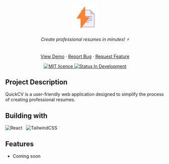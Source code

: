 <div id="top"></div>

<div align="center">
  <div>
    <!-- Project Logo -->
    <img
      src="./public/logo.png"
      alt="quick-cv"
      width="80" />
    <!-- Project Title -->
    <p align="center">
      <i align="center"
        >Create professional resumes in minutes! ⚡</i
      >
    </p>
  </div>
  <!-- Project Links -->
  <p align="center">
    <br />
    <a href="#">View Demo</a>
    ·
    <a href="#" target="_blank">Report Bug</a>
    ·
    <a href="#" target="_blank">Request Feature</a>
  </p>
  <!-- Badges -->
  <div align="center">
    <!-- Licence -->
    <a href="#">
      <img
        src="https://img.shields.io/badge/Licence-MIT-07043B?style=for-the-badge"
        alt="MIT licence" />
    </a>
    <!-- Status -->
    <a href="#">
      <img
        src="https://img.shields.io/badge/Status-In Development-0074D9?style=for-the-badge"
        alt="Status In Development" />
    </a>
    <!-- <a href="#">
      <img
        src="https://img.shields.io/badge/Status-BETA-FFD700?style=for-the-badge"
        alt="Status BETA" />
    </a> -->
    <!-- <a href="#">
      <img
        src="https://img.shields.io/badge/Status-Debugging-FFFF00?style=for-the-badge"
        alt="Status Debugging" />
    </a> -->
    <!-- <a href="#">
      <img
        src="https://img.shields.io/badge/Status-Completed-2ECC40?style=for-the-badge"
        alt="Status Completed" />
    </a> -->
  </div>

<!-- ![](https://res.cloudinary.com/dz209s6jk/image/upload/f_auto,q_auto,w_1920/Challenges/epifjilrebysvrlmmipt.jpg) -->

</div>

## Project Description

QuickCV is a user-friendly web application designed to simplify the process of creating professional resumes.

## Building with

![React](https://img.shields.io/badge/react-%2320232a.svg?style=for-the-badge&logo=react&logoColor=%2361DAFB) &nbsp; ![TailwindCSS](https://img.shields.io/badge/tailwindcss-%2338B2AC.svg?style=for-the-badge&logo=tailwind-css&logoColor=white) &nbsp;

## Features

- Coming soon

<!--

- **User Authentication**: Allow users to create accounts and securely log in.
- **Data Visualization**: Visualize complex data using interactive charts and graphs.
- **Search Functionality**: Enable users to search for specific items or information within the application.
- **Social Sharing**: Allow users to share content or invite friends via social media platforms.
- **Responsive Design**: Ensure the application is accessible and functional across various devices and screen sizes.
- **Notification System**: Notify users about important events or updates within the application.

## Flowchart

![Flowchart](path/to/your/flowchart.png)

## Installation

To install the project, follow these steps:

1. Clone the repository:

```bash
git clone https://github.com/yourusername/yourproject.git
```

2. Navigate to the project directory:

```bash
cd yourproject
```

3. Install dependencies:

```bash
npm install
```

4. Start the application:

```bash
npm start
```

## Acknowledgements

- [Frontend Mentor](#) for providing design challenges and inspiration.

- [ui](https://dribbble.com/shots/20432792-Resume-Builder-for-Job-Portal) -->
